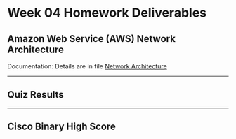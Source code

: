 # Week 04 Homework Deliverables

## Amazon Web Service (AWS) Network Architecture 

Documentation: Details are in file [Network Architecture](class07-hw04-aws-network.xlsx)

***

##  Quiz Results

***

## Cisco Binary High Score